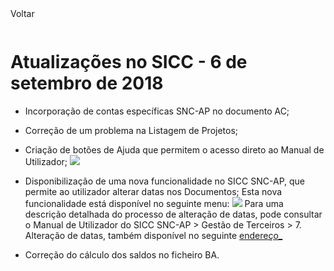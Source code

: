 <div style="width:100%; height:30px"><span onclick="loadMdDoc('atualizacoes', ['btnMenu'],'', null)" class="voltar">Voltar</span></div>

# Atualizações no SICC - 6 de setembro de 2018

- Incorporação de contas específicas SNC-AP no documento AC;
- Correção de um problema na Listagem de Projetos;
- Criação de botões de Ajuda que permitem o acesso direto ao Manual de Utilizador;
![](https://spmssicc.github.io/pages/markdown/atual_sist_6_sep.assets/atual_sist_6_sep-8dfaa5b9.png)
- Disponibilização de uma nova funcionalidade no SICC SNC-AP, que permite ao utilizador alterar datas nos Documentos;
Esta nova funcionalidade está disponível no seguinte menu:
![](https://spmssicc.github.io/pages/markdown/atual_sist_6_sep.assets/atual_sist_6_sep-bdc245a7.png)
Para uma descrição detalhada do processo de alteração de datas, pode consultar o Manual de Utilizador do SICC SNC-AP > Gestão de Terceiros > 7. Alteração de datas, também disponível no seguinte <a href='https://spmssicc.github.io/pages/?doc=gestao_terceiros&anchor=7-altera%C3%A7%C3%A3o-de-datas' target='_blank'>endereço_</a>

- Correção do cálculo dos saldos no ficheiro BA.
